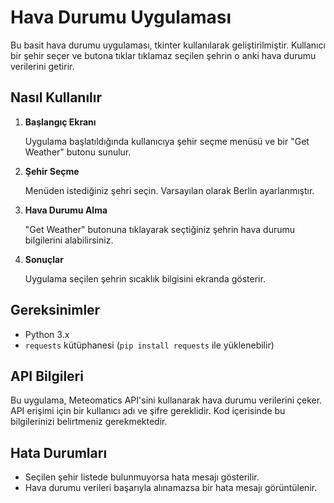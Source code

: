 # Hava Durumu Uygulaması

Bu basit hava durumu uygulaması, tkinter kullanılarak geliştirilmiştir. Kullanıcı bir şehir seçer ve butona tıklar tıklamaz seçilen şehrin o anki hava durumu verilerini getirir.

## Nasıl Kullanılır

1. **Başlangıç Ekranı**

   Uygulama başlatıldığında kullanıcıya şehir seçme menüsü ve bir "Get Weather" butonu sunulur.

2. **Şehir Seçme**

   Menüden istediğiniz şehri seçin. Varsayılan olarak Berlin ayarlanmıştır.

3. **Hava Durumu Alma**

   "Get Weather" butonuna tıklayarak seçtiğiniz şehrin hava durumu bilgilerini alabilirsiniz.

4. **Sonuçlar**

   Uygulama seçilen şehrin sıcaklık bilgisini ekranda gösterir.

## Gereksinimler

- Python 3.x
- `requests` kütüphanesi (`pip install requests` ile yüklenebilir)

## API Bilgileri

Bu uygulama, Meteomatics API'sini kullanarak hava durumu verilerini çeker. API erişimi için bir kullanıcı adı ve şifre gereklidir. Kod içerisinde bu bilgilerinizi belirtmeniz gerekmektedir.

## Hata Durumları

- Seçilen şehir listede bulunmuyorsa hata mesajı gösterilir.
- Hava durumu verileri başarıyla alınamazsa bir hata mesajı görüntülenir.


